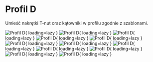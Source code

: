 # Profil D
Umieść nakrętki T-nut oraz kątowniki w profilu zgodnie z szablonami.

![Profil D](resources/step2.57.webp){ loading=lazy }
![Profil D](resources/step2.58.webp){ loading=lazy }
![Profil D](resources/step2.59.webp){ loading=lazy }
![Profil D](resources/step2.60.webp){ loading=lazy }
![Profil D](resources/step2.61.webp){ loading=lazy }
![Profil D](resources/step2.62.webp){ loading=lazy }
![Profil D](resources/step2.63.webp){ loading=lazy }
![Profil D](resources/step2.64.webp){ loading=lazy }
![Profil D](resources/step2.65.webp){ loading=lazy }
![Profil D](resources/step2.66.webp){ loading=lazy }
![Profil D](resources/step2.67.webp){ loading=lazy }
![Profil D](resources/step2.68.webp){ loading=lazy }